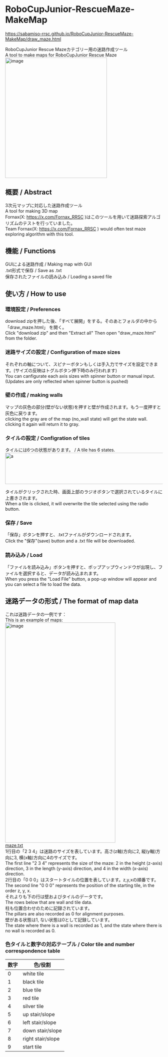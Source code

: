 # RoboCupJunior-RescueMaze-MakeMap

https://sabamiso-rrsc.github.io/RoboCupJunior-RescueMaze-MakeMap/draw_maze.html

RoboCupJunior Rescue Mazeカテゴリー用の迷路作成ツール  
A tool to make maps for RoboCupJunior Rescue Maze  
<img width="325" height="385" alt="image" src="https://github.com/user-attachments/assets/e3765b67-b9ef-4a15-a5c1-2c3cd559549f" />


## 概要 / Abstract
3次元マップに対応した迷路作成ツール  
A tool for making 3D map  
Fornax(X: https://x.com/Fornax_RRSC )はこのツールを用いて迷路探索アルゴリズムのテストを行っていました。  
Team Fornax(X: https://x.com/Fornax_RRSC ) would often test maze exploring algorithm with this tool.  

## 機能 / Functions
GUIによる迷路作成 / 
 Making map with GUI  
.txt形式で保存 /
 Save as .txt  
保存されたファイルの読み込み /
 Loading a saved file

## 使い方 / How to use

### 環境設定 / Preferences
download zipを押した後、「すべて展開」をする。そのあとフォルダの中から「draw_maze.html」 を開く。  
Click "download zip" and then "Extract all" Then open "draw_maze.html" from the folder.

### 迷路サイズの設定 / Configuration of maze sizes
それぞれの軸について、スピナーボタンもしくは手入力でサイズを設定できます。(サイズの反映はトグルボタン押下時のみ行われます)  
You can canfigurate each axis sizes with spinner button or manual input. (Updates are only reflected when spinner button is pushed)  

### 壁の作成 / making walls  
マップの灰色の部分(壁がない状態)を押すと壁が作成されます。もう一度押すと灰色に戻ります。  
clicking the gray are of the map (no_wall state) will get the state wall. clicking it again will return it to gray.  

### タイルの設定 / Configration of tiles
タイルには6つの状態があります。 / A tile has 6 states.  
<img width="856" height="100" alt="a" src="https://github.com/user-attachments/assets/f6f65ea4-887a-4927-88c3-d0234e269306" />

タイルがクリックされた時、画面上部のラジオボタンで選択されているタイルに上書きされます。  
When a tile is clicked, it will overwrite the tile selected using the radio button.

### 保存 / Save
「保存」ボタンを押すと、.txtファイルがダウンロードされます。  
Click the "保存"(save) button and a .txt file will be downloaded.

### 読み込み / Load  
「ファイルを読み込み」ボタンを押すと、ポップアップウィンドウが出現し、ファイルを選択すると、データが読み込まれます。  
When you press the "Load File" button, a pop-up window will appear and you can select a file to load the data.

## 迷路データの形式 / The format of map data
これは迷路データの一例です：  
This is an example of maps:  
<img width="352" height="704" alt="image" src="https://github.com/user-attachments/assets/3bf9d3fe-2ca7-47b5-b9c2-e020bd57b37c" />  
[maze.txt](https://github.com/user-attachments/files/21542380/maze.txt)  
1行目の「2 3 4」は迷路のサイズを表しています。高さ(z軸)方向に2, 縦(y軸)方向に3, 横(x軸)方向に4のサイズです。  
The first line "2 3 4" represents the size of the maze: 2 in the height (z-axis) direction, 3 in the length (y-axis) direction, and 4 in the width (x-axis) direction.  
2行目の「0 0 0」はスタートタイルの位置を表しています。z,y,xの順番です。  
The second line "0 0 0" represents the position of the starting tile, in the order z, y, x.  
それよりも下の行は壁およびタイルのデータです。  
The rows below that are wall and tile data.  
柱も位置合わせのために記録されています。  
The pillars are also recorded as 0 for alignment purposes.  
壁がある状態は1, ない状態は0として記録しています。  
The state where there is a wall is recorded as 1, and the state where there is no wall is recorded as 0.

### 色タイルと数字の対応テーブル / Color tile and number correspondence table
| 数字 | 色/役割 |
| ---- | ---- |
| 0 | white tile |
| 1 | black tile |
| 2 | blue tile |
| 3 | red tile |
| 4 | silver tile |
| 5 | up stair/slope |
| 6 | left stair/slope |
| 7 | down stair/slope |
| 8 | right stair/slope |
| 9 | start tile |
